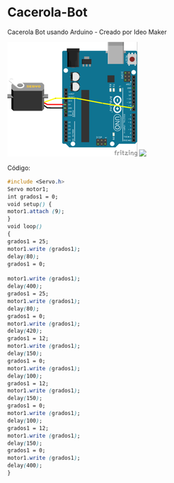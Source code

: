 # Cacerola-Bot
Cacerola Bot usando Arduino - Creado por Ideo Maker

<img src="https://github.com/ideomaker/Cacerola-Bot/blob/master/img/cacerola-esquema.png" />


<img src="https://github.com/ideomaker/Cacerola-Bot/blob/master/img/cacerola-gif.gif" />

Código:

```CSS
#include <Servo.h>
Servo motor1;
int grados1 = 0;
void setup() {
motor1.attach (9);
}
void loop()
{
grados1 = 25;
motor1.write (grados1);
delay(80);
grados1 = 0;

motor1.write (grados1);
delay(400);
grados1 = 25;
motor1.write (grados1);
delay(80);
grados1 = 0;
motor1.write (grados1);
delay(420);
grados1 = 12;
motor1.write (grados1);
delay(150);
grados1 = 0;
motor1.write (grados1);
delay(100);
grados1 = 12;
motor1.write (grados1);
delay(150);
grados1 = 0;
motor1.write (grados1);
delay(100);
grados1 = 12;
motor1.write (grados1);
delay(150);
grados1 = 0;
motor1.write (grados1);
delay(400);
}
```
